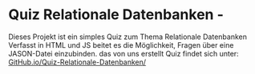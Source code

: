 # Quiz Relationale Datenbanken - 
Dieses Projekt ist ein simples Quiz zum Thema Relationale Datenbanken
Verfasst in HTML und JS beitet es die Möglichkeit, Fragen über eine JASON-Datei einzubinden. 
das von uns erstellt Quiz findet sich unter: [GitHub.io/Quiz-Relationale-Datenbanken/](https://sonkyro.github.io/Quiz-Relationale-Datenbanken/)
